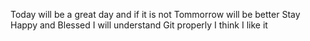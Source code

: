 Today will be a great day and if it is not
Tommorrow will be better
Stay Happy and Blessed
I will understand Git properly
I think I like it
